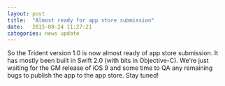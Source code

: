 ```yaml
---
layout: post
title:  "Almost ready for app store submission"
date:   2015-08-24 11:27:21
categories: news update
---
```

So the Trident version 1.0 is now almost ready of app store submission. It has mostly been built in Swift 2.0 (with bits in Objective-C). We're just waiting for the GM release of iOS 9 and some time to QA any remaining bugs to publish the app to the app store. Stay tuned!

